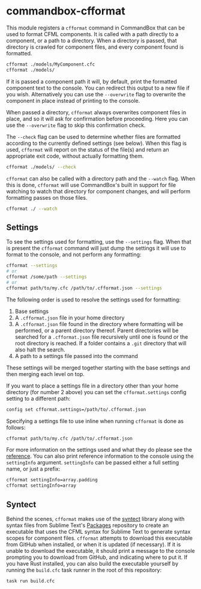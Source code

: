 # commandbox-cfformat

This module registers a `cfformat` command in CommandBox that can be used to format CFML components. It is called with a path directly to a component, or a path to a directory. When a directory is passed, that directory is crawled for component files, and every component found is formatted.

```bash
cfformat ./models/MyComponent.cfc
cfformat ./models/
```

If it is passed a component path it will, by default, print the formatted component text to the console. You can redirect this output to a new file if you wish. Alternatively you can use the `--overwrite` flag to overwrite the component in place instead of printing to the console.

When passed a directory, `cfformat` always overwrites component files in place, and so it will ask for confirmation before proceeding. Here you can use the `--overwrite` flag to skip this confirmation check.

The `--check` flag can be used to determine whether files are formatted according to the currently defined settings (see below). When this flag is used, `cfformat` will report on the status of the file(s) and return an appropriate exit code, without actually formatting them.

```bash
cfformat ./models/ --check
```

`cfformat` can also be called with a directory path and the `--watch` flag. When this is done, `cfformat` will use CommandBox's built in support for file watching to watch that directory for component changes, and will perform formatting passes on those files.

```bash
cfformat ./ --watch
```

## Settings

To see the settings used for formatting, use the `--settings` flag. When that is present the `cfformat` command will just dump the settings it will use to format to the console, and not perform any formatting:

```bash
cfformat --settings
# or
cfformat /some/path --settings
# or
cfformat path/to/my.cfc /path/to/.cfformat.json --settings
```
The following order is used to resolve the settings used for formatting:

1. Base settings
2. A `.cfformat.json` file in your home directory
3. A `.cfformat.json` file found in the directory where formatting will be performed, or a parent directory thereof. Parent directories will be searched for a `.cfformat.json` file recursively until one is found or the root directory is reached. If a folder contains a `.git` directory that will also halt the search.
4. A path to a settings file passed into the command

These settings will be merged together starting with the base settings and then merging each level on top.

If you want to place a settings file in a directory other than your home directory (for number 2 above) you can set the `cfformat.settings` config setting to a different path:

```bash
config set cfformat.settings=/path/to/.cfformat.json
```

Specifying a settings file to use inline when running `cfformat` is done as follows:

```bash
cfformat path/to/my.cfc /path/to/.cfformat.json
```

For more information on the settings used and what they do please see the [reference](https://github.com/jcberquist/commandbox-cfformat/blob/master/reference.md). You can also print reference information to the console using the `settingInfo` argument. `settingInfo` can be passed either a full setting name, or just a prefix:

```bash
cfformat settingInfo=array.padding
cfformat settingInfo=array
```

## Syntect

Behind the scenes, `cfformat` makes use of the [syntect](https://github.com/trishume/syntect) library along with syntax files from Sublime Text's [Packages](https://github.com/sublimehq/Packages) repository to create an executable that uses the CFML syntax for Sublime Text to generate syntax scopes for component files. `cfformat` attempts to download this executable from GitHub when installed, or when it is updated (if necessary). If it is unable to download the executable, it should print a message to the console prompting you to download from GitHub, and indicating where to put it. If you have Rust installed, you can also build the executable yourself by running the `build.cfc` task runner in the root of this repository:

```bash
task run build.cfc
```
